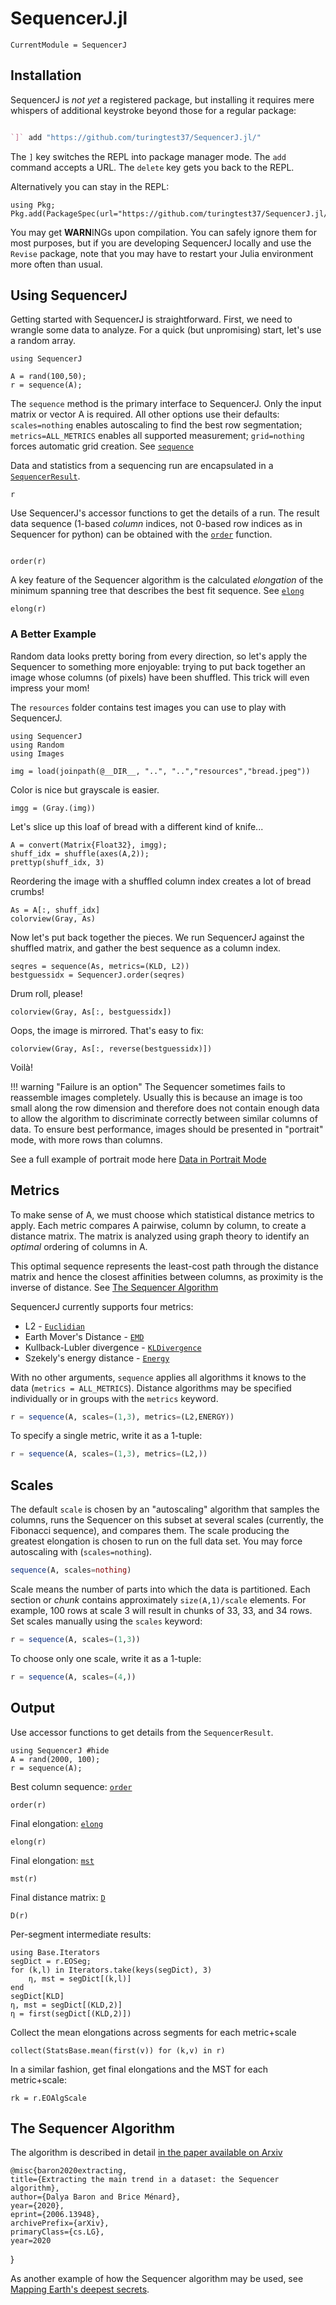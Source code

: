 # SequencerJ.jl

```@meta
CurrentModule = SequencerJ
```

## Installation

SequencerJ is *not yet* a registered package, but installing it requires mere whispers of additional keystroke beyond those for a regular package:

```julia

`]` add "https://github.com/turingtest37/SequencerJ.jl/"

```
The `]` key switches the REPL into package manager mode. The `add` command accepts a URL. The  `delete` key gets you back to the REPL.

Alternatively you can stay in the REPL:

```@repl
using Pkg; Pkg.add(PackageSpec(url="https://github.com/turingtest37/SequencerJ.jl/"));
```
You may get **WARN**INGs upon compilation. You can safely ignore them for most purposes, but if you are developing SequencerJ locally and use the `Revise` package, note that you may have to restart your Julia environment more often than usual.

## Using SequencerJ

Getting started with SequencerJ is straightforward. First, we need to wrangle some data to analyze. For a quick (but unpromising) start, let's use a random array.
```@repl 1
using SequencerJ

A = rand(100,50);
r = sequence(A);
```
The `sequence` method is the primary interface to SequencerJ. Only the input matrix or vector A is required. All other options use their defaults: `scales=nothing` enables autoscaling to find the best row segmentation; `metrics=ALL_METRICS` enables all supported measurement; `grid=nothing` forces automatic grid creation.
See [`sequence`](@ref)

Data and statistics from a sequencing run are encapsulated in a [`SequencerResult`](@ref).

```@repl 1
r
```

Use SequencerJ's accessor functions to get the details of a run. The result data sequence (1-based *column* indices, not 0-based row indices as in Sequencer for python) can be obtained with the [`order`](@ref) function.

```@repl 1

order(r)

```

A key feature of the Sequencer algorithm is the calculated *elongation* of the minimum spanning tree that describes the best fit sequence. See [`elong`](@ref)

```@repl 1
elong(r)
```
### A Better Example
Random data looks pretty boring from every direction, so let's apply the Sequencer to something more enjoyable: trying to put back together an image whose columns (of pixels) have been shuffled. This trick will even impress your mom!

The `resources` folder contains test images you can use to play with SequencerJ.

```@example 2
using SequencerJ
using Random
using Images

img = load(joinpath(@__DIR__, "..", "..","resources","bread.jpeg"))
```

Color is nice but grayscale is easier.

```@example 2
imgg = (Gray.(img))
```

Let's slice up this loaf of bread with a different kind of knife...

```@example 2
A = convert(Matrix{Float32}, imgg);
shuff_idx = shuffle(axes(A,2));
prettyp(shuff_idx, 3)
```

Reordering the image with a shuffled column index creates a lot of bread crumbs!

```@example 2
As = A[:, shuff_idx]
colorview(Gray, As)
```


Now let's put back together the pieces. We run SequencerJ against the shuffled matrix,
and gather the best sequence as a column index.

```@example 2
seqres = sequence(As, metrics=(KLD, L2))
bestguessidx = SequencerJ.order(seqres)
```

Drum roll, please!

```@example 2
colorview(Gray, As[:, bestguessidx])
```

Oops, the image is mirrored. That's easy to fix:

```@example 2
colorview(Gray, As[:, reverse(bestguessidx)])
```


Voilà!

!!! warning "Failure is an option"
    The Sequencer sometimes fails to reassemble images completely. Usually this is because an image is too small along the row dimension and therefore does not contain enough data to allow the algorithm to discriminate correctly between similar columns of data. To ensure best performance, images should be presented in "portrait" mode, with more rows than columns.
    
See a full example of portrait mode here [Data in Portrait Mode](@ref)


## Metrics

To make sense of A, we must choose which statistical distance metrics to apply. Each metric compares A pairwise, column by column, to create a distance matrix. The matrix is analyzed using graph theory to identify an *optimal* ordering of columns in A.

This optimal sequence represents the least-cost path through the distance matrix and hence the closest affinities between columns, as proximity is the inverse of distance. See [The Sequencer Algorithm](@ref)

SequencerJ currently supports four metrics:

  * L2 - [`Euclidian`](@ref)
  * Earth Mover's Distance - [`EMD`](@ref)
  * Kullback-Lubler divergence - [`KLDivergence`](@ref)
  * Szekely's energy distance - [`Energy`](@ref)


With no other arguments, `sequence` applies all algorithms it knows to the data (`metrics = ALL_METRICS`). Distance algorithms may be specified individually or in groups with the `metrics` keyword.

```julia
r = sequence(A, scales=(1,3), metrics=(L2,ENERGY))
```

To specify a single metric, write it as a 1-tuple:

```julia
r = sequence(A, scales=(1,3), metrics=(L2,))
```

## Scales

The default `scale` is chosen by an "autoscaling" algorithm that samples the columns, runs the Sequencer on this subset at several scales (currently, the Fibonacci sequence), and compares them. The scale producing the greatest elongation is chosen to run on the full data set. You may force autoscaling with (`scales=nothing`).

```julia
sequence(A, scales=nothing)
```

Scale means the number of parts into which the data is partitioned. Each section or *chunk* contains approximately `size(A,1)/scale` elements. For example, 100 rows at scale 3 will result in chunks of 33, 33, and 34 rows. Set scales manually using the `scales` keyword:

```julia
r = sequence(A, scales=(1,3))
```

To choose only one scale, write it as a 1-tuple:

```julia
r = sequence(A, scales=(4,))
```

## Output

Use accessor functions to get details from the `SequencerResult`.

```@repl accessors
using SequencerJ #hide
A = rand(2000, 100);
r = sequence(A);
```

Best column sequence: [`order`](@ref)
```@repl accessors
order(r)
```

Final elongation: [`elong`](@ref)
```@repl accessors
elong(r)
```

Final elongation: [`mst`](@ref)
```@repl accessors
mst(r)
```

Final distance matrix: [`D`](@ref)
```@repl accessors
D(r)
```

Per-segment intermediate results:
```@repl accessors
using Base.Iterators
segDict = r.EOSeg;
for (k,l) in Iterators.take(keys(segDict), 3)
    η, mst = segDict[(k,l)]
end
segDict[KLD]
η, mst = segDict[(KLD,2)]
η = first(segDict[(KLD,2)])
```

Collect the mean elongations across segments for each metric+scale
```@repl accessors
collect(StatsBase.mean(first(v)) for (k,v) in r)
```

In a similar fashion, get final elongations and the MST for each metric+scale:
```@repl accessors
rk = r.EOAlgScale
```

## The Sequencer Algorithm

The algorithm is described in detail [in the paper available on Arxiv](https://arxiv.org/abs/2006.13948)

    @misc{baron2020extracting,
    title={Extracting the main trend in a dataset: the Sequencer algorithm},
    author={Dalya Baron and Brice Ménard},
    year={2020},
    eprint={2006.13948},
    archivePrefix={arXiv},
    primaryClass={cs.LG},
    year=2020
}

As another example of how the Sequencer algorithm may be used, see [Mapping Earth's deepest secrets](https://science.sciencemag.org/content/368/6496/1183).

